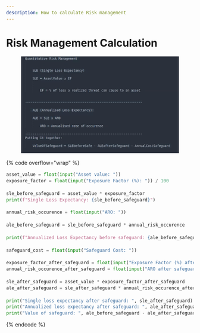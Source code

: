 ```yaml
---
description: How to calculate Risk management
---
```


# Risk Management Calculation



<figure><img src="../.gitbook/assets/image (4).png" alt=""><figcaption></figcaption></figure>

{% code overflow="wrap" %}
```python
asset_value = float(input("Asset value: "))
exposure_factor = float(input("Exposure Factor (%): ")) / 100

sle_before_safeguard = asset_value * exposure_factor
print(f"Single Loss Expectancy: {sle_before_safeguard}")

annual_risk_occurence = float(input("ARO: "))

ale_before_safeguard = sle_before_safeguard * annual_risk_occurence

print(f"Annualized Loss Expectancy before safeguard: {ale_before_safeguard}")

safeguard_cost = float(input("Safeguard Cost: "))

exposure_factor_after_safeguard = float(input("Exposure Factor (%) after safeguard: ")) / 100
annual_risk_occurence_after_safeguard = float(input("ARO after safeguard: "))

sle_after_safeguard = asset_value * exposure_factor_after_safeguard
ale_after_safeguard = sle_after_safeguard * annual_risk_occurence_after_safeguard

print("Single loss expectancy after safeguard: ", sle_after_safeguard)
print("Annualized loss expectancy after safeguard: ", ale_after_safeguard)
print("Value of safeguard: ", ale_before_safeguard - ale_after_safeguard - safeguard_cost)
```
{% endcode %}

